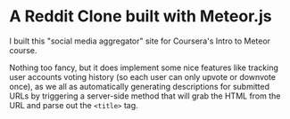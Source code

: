 # A Reddit Clone built with Meteor.js

I built this "social media aggregator" site for Coursera's Intro to Meteor course.

Nothing too fancy, but it does implement some nice features like tracking user accounts voting history (so each user can only upvote or downvote once), as we all as automatically generating descriptions for submitted URLs by triggering a server-side method that will grab the HTML from the URL and parse out the `<title>` tag.
